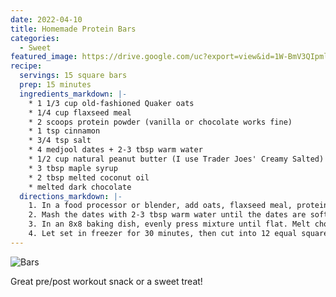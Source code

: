 ```yaml
---
date: 2022-04-10
title: Homemade Protein Bars
categories:
  - Sweet
featured_image: https://drive.google.com/uc?export=view&id=1W-BmV3QIpmlUNHPyX6hjrfA-OCkZHV5_
recipe:
  servings: 15 square bars
  prep: 15 minutes
  ingredients_markdown: |-
    * 1 1/3 cup old-fashioned Quaker oats
    * 1/4 cup flaxseed meal
    * 2 scoops protein powder (vanilla or chocolate works fine)
    * 1 tsp cinnamon
    * 3/4 tsp salt
    * 4 medjool dates + 2-3 tbsp warm water
    * 1/2 cup natural peanut butter (I use Trader Joes' Creamy Salted)
    * 3 tbsp maple syrup
    * 2 tbsp melted coconut oil
    * melted dark chocolate
  directions_markdown: |-
    1. In a food processor or blender, add oats, flaxseed meal, protein powder, cinnamon, and salt. Blend on medium speed until it becomes a fine texture.
    2. Mash the dates with 2-3 tbsp warm water until the dates are soft and form a smooth paste (just enough so that food processor/blender can break them down).
    3. In an 8x8 baking dish, evenly press mixture until flat. Melt chocolate in microwave and spread an even layer on top.
    4. Let set in freezer for 30 minutes, then cut into 12 equal square bars. Store in fridge.
---
```


![Bars](https://drive.google.com/uc?export=view&id=1ErDyroaYSEMyDXOjrV9pEcnFm5J4-lzM)

Great pre/post workout snack or a sweet treat!
